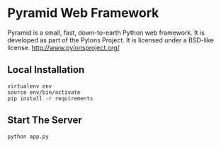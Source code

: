 # Pyramid Web Framework
Pyramid is a small, fast, down-to-earth Python web framework. It is developed as part of the Pylons Project. It is licensed under a BSD-like license. http://www.pylonsproject.org/

## Local Installation
```
virtualenv env
source env/bin/activate
pip install -r requirements
```

## Start The Server
```
python app.py
```

